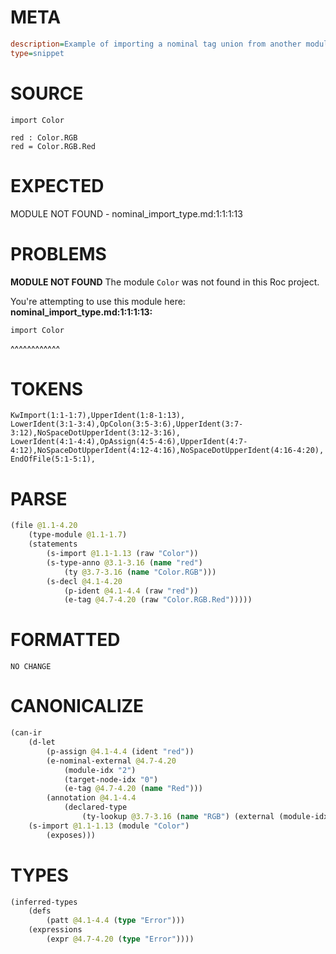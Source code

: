 # META
~~~ini
description=Example of importing a nominal tag union from another module
type=snippet
~~~
# SOURCE
~~~roc
import Color

red : Color.RGB
red = Color.RGB.Red
~~~
# EXPECTED
MODULE NOT FOUND - nominal_import_type.md:1:1:1:13
# PROBLEMS
**MODULE NOT FOUND**
The module `Color` was not found in this Roc project.

You're attempting to use this module here:
**nominal_import_type.md:1:1:1:13:**
```roc
import Color
```
^^^^^^^^^^^^


# TOKENS
~~~zig
KwImport(1:1-1:7),UpperIdent(1:8-1:13),
LowerIdent(3:1-3:4),OpColon(3:5-3:6),UpperIdent(3:7-3:12),NoSpaceDotUpperIdent(3:12-3:16),
LowerIdent(4:1-4:4),OpAssign(4:5-4:6),UpperIdent(4:7-4:12),NoSpaceDotUpperIdent(4:12-4:16),NoSpaceDotUpperIdent(4:16-4:20),
EndOfFile(5:1-5:1),
~~~
# PARSE
~~~clojure
(file @1.1-4.20
	(type-module @1.1-1.7)
	(statements
		(s-import @1.1-1.13 (raw "Color"))
		(s-type-anno @3.1-3.16 (name "red")
			(ty @3.7-3.16 (name "Color.RGB")))
		(s-decl @4.1-4.20
			(p-ident @4.1-4.4 (raw "red"))
			(e-tag @4.7-4.20 (raw "Color.RGB.Red")))))
~~~
# FORMATTED
~~~roc
NO CHANGE
~~~
# CANONICALIZE
~~~clojure
(can-ir
	(d-let
		(p-assign @4.1-4.4 (ident "red"))
		(e-nominal-external @4.7-4.20
			(module-idx "2")
			(target-node-idx "0")
			(e-tag @4.7-4.20 (name "Red")))
		(annotation @4.1-4.4
			(declared-type
				(ty-lookup @3.7-3.16 (name "RGB") (external (module-idx "2") (target-node-idx "0"))))))
	(s-import @1.1-1.13 (module "Color")
		(exposes)))
~~~
# TYPES
~~~clojure
(inferred-types
	(defs
		(patt @4.1-4.4 (type "Error")))
	(expressions
		(expr @4.7-4.20 (type "Error"))))
~~~
